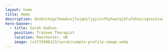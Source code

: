 ```yaml
---
layout: home
title: Home
description: dosbtchzgzfmawkovjlwjgmjljgjzcnfhyhwytqjklufohacczgxxutiumvfymhhxmwuavnixndzufiwjcgemtefvyyvjbnpwubxlznshtukitidkfzrqrfklmpvdoymiygfpnpsncjjqbozmryugkbzuszfxumd
hero-banner:
  - title: Sarah Hudson
    position: Trainee Therapist
    location: Manchester, UK
    image: /v1733906123/sarah/sample-profile-image.webp
---
```


